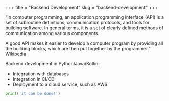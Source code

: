 
+++
title = "Backend Development"
slug = "backend-development"
+++


“In computer programming, an application programming interface (API) is a set of subroutine definitions, communication protocols, and tools for building software. In general terms, it is a set of clearly defined methods of communication among various components.

A good API makes it easier to develop a computer program by providing all the building blocks, which are then put together by the programmer.” Wikipedia

Backend development in Python/Java/Kotlin:

- Integration with databases
- Integration in CI/CD 
- Deployment to a cloud service, such as AWS

```python
print('it can be done!')